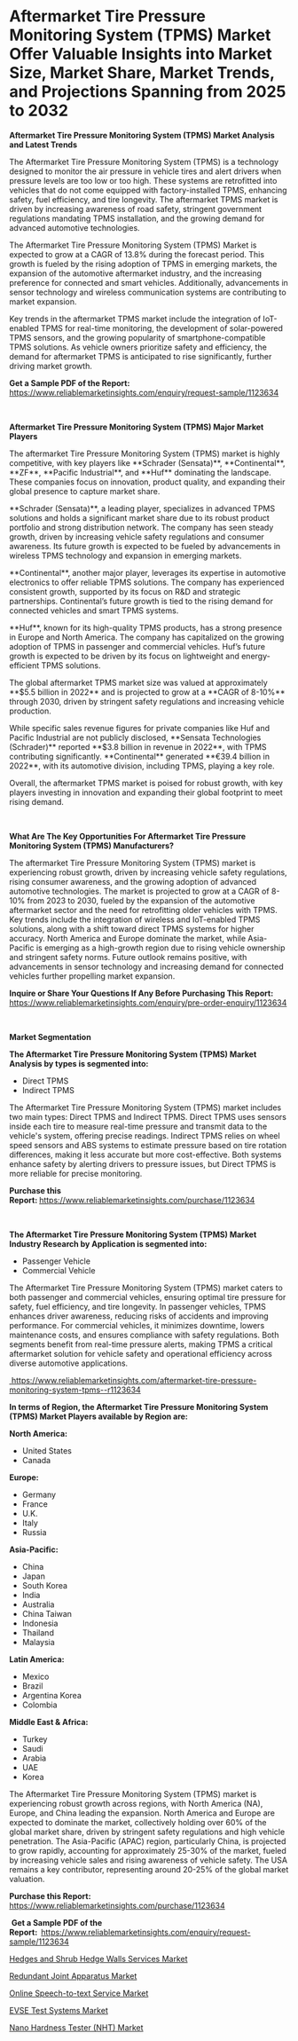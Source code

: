 <p><h1>Aftermarket Tire Pressure Monitoring System (TPMS) Market Offer Valuable Insights into Market Size, Market Share, Market Trends, and Projections Spanning from 2025 to 2032</h1></p><p><strong>Aftermarket Tire Pressure Monitoring System (TPMS) Market Analysis and Latest Trends</strong></p>
<p><p>The Aftermarket Tire Pressure Monitoring System (TPMS) is a technology designed to monitor the air pressure in vehicle tires and alert drivers when pressure levels are too low or too high. These systems are retrofitted into vehicles that do not come equipped with factory-installed TPMS, enhancing safety, fuel efficiency, and tire longevity. The aftermarket TPMS market is driven by increasing awareness of road safety, stringent government regulations mandating TPMS installation, and the growing demand for advanced automotive technologies.</p><p>The Aftermarket Tire Pressure Monitoring System (TPMS) Market is expected to grow at a CAGR of 13.8% during the forecast period. This growth is fueled by the rising adoption of TPMS in emerging markets, the expansion of the automotive aftermarket industry, and the increasing preference for connected and smart vehicles. Additionally, advancements in sensor technology and wireless communication systems are contributing to market expansion.</p><p>Key trends in the aftermarket TPMS market include the integration of IoT-enabled TPMS for real-time monitoring, the development of solar-powered TPMS sensors, and the growing popularity of smartphone-compatible TPMS solutions. As vehicle owners prioritize safety and efficiency, the demand for aftermarket TPMS is anticipated to rise significantly, further driving market growth.</p></p>
<p><strong>Get a Sample PDF of the Report:&nbsp;</strong> <a href="https://www.reliablemarketinsights.com/enquiry/request-sample/1123634?utm_campaign=2106&utm_medium=2&utm_source=Github&utm_content=ia&utm_term=24012025&utm_id=aftermarket-tire-pressure-monitoring-system-tpms">https://www.reliablemarketinsights.com/enquiry/request-sample/1123634</a></p>
<p>&nbsp;</p>
<p><strong>Aftermarket Tire Pressure Monitoring System (TPMS) Major Market Players</strong></p>
<p><p>The aftermarket Tire Pressure Monitoring System (TPMS) market is highly competitive, with key players like **Schrader (Sensata)**, **Continental**, **ZF**, **Pacific Industrial**, and **Huf** dominating the landscape. These companies focus on innovation, product quality, and expanding their global presence to capture market share.</p><p>**Schrader (Sensata)**, a leading player, specializes in advanced TPMS solutions and holds a significant market share due to its robust product portfolio and strong distribution network. The company has seen steady growth, driven by increasing vehicle safety regulations and consumer awareness. Its future growth is expected to be fueled by advancements in wireless TPMS technology and expansion in emerging markets.</p><p>**Continental**, another major player, leverages its expertise in automotive electronics to offer reliable TPMS solutions. The company has experienced consistent growth, supported by its focus on R&D and strategic partnerships. Continental’s future growth is tied to the rising demand for connected vehicles and smart TPMS systems.</p><p>**Huf**, known for its high-quality TPMS products, has a strong presence in Europe and North America. The company has capitalized on the growing adoption of TPMS in passenger and commercial vehicles. Huf’s future growth is expected to be driven by its focus on lightweight and energy-efficient TPMS solutions.</p><p>The global aftermarket TPMS market size was valued at approximately **$5.5 billion in 2022** and is projected to grow at a **CAGR of 8-10%** through 2030, driven by stringent safety regulations and increasing vehicle production.</p><p>While specific sales revenue figures for private companies like Huf and Pacific Industrial are not publicly disclosed, **Sensata Technologies (Schrader)** reported **$3.8 billion in revenue in 2022**, with TPMS contributing significantly. **Continental** generated **€39.4 billion in 2022**, with its automotive division, including TPMS, playing a key role.</p><p>Overall, the aftermarket TPMS market is poised for robust growth, with key players investing in innovation and expanding their global footprint to meet rising demand.</p></p>
<p>&nbsp;</p>
<p><strong>What Are The Key Opportunities For Aftermarket Tire Pressure Monitoring System (TPMS) Manufacturers?</strong></p>
<p><p>The aftermarket Tire Pressure Monitoring System (TPMS) market is experiencing robust growth, driven by increasing vehicle safety regulations, rising consumer awareness, and the growing adoption of advanced automotive technologies. The market is projected to grow at a CAGR of 8-10% from 2023 to 2030, fueled by the expansion of the automotive aftermarket sector and the need for retrofitting older vehicles with TPMS. Key trends include the integration of wireless and IoT-enabled TPMS solutions, along with a shift toward direct TPMS systems for higher accuracy. North America and Europe dominate the market, while Asia-Pacific is emerging as a high-growth region due to rising vehicle ownership and stringent safety norms. Future outlook remains positive, with advancements in sensor technology and increasing demand for connected vehicles further propelling market expansion.</p></p>
<p><strong>Inquire or Share Your Questions If Any Before Purchasing This Report:</strong> <a href="https://www.reliablemarketinsights.com/enquiry/pre-order-enquiry/1123634?utm_campaign=2106&utm_medium=2&utm_source=Github&utm_content=ia&utm_term=24012025&utm_id=aftermarket-tire-pressure-monitoring-system-tpms">https://www.reliablemarketinsights.com/enquiry/pre-order-enquiry/1123634</a></p>
<p>&nbsp;</p>
<p><strong>Market Segmentation</strong></p>
<p><strong>The Aftermarket Tire Pressure Monitoring System (TPMS) Market Analysis by types is segmented into:</strong></p>
<p><ul><li>Direct TPMS</li><li>Indirect TPMS</li></ul></p>
<p><p>The Aftermarket Tire Pressure Monitoring System (TPMS) market includes two main types: Direct TPMS and Indirect TPMS. Direct TPMS uses sensors inside each tire to measure real-time pressure and transmit data to the vehicle's system, offering precise readings. Indirect TPMS relies on wheel speed sensors and ABS systems to estimate pressure based on tire rotation differences, making it less accurate but more cost-effective. Both systems enhance safety by alerting drivers to pressure issues, but Direct TPMS is more reliable for precise monitoring.</p></p>
<p><strong>Purchase this Report:&nbsp;</strong><a href="https://www.reliablemarketinsights.com/purchase/1123634?utm_campaign=2106&utm_medium=2&utm_source=Github&utm_content=ia&utm_term=24012025&utm_id=aftermarket-tire-pressure-monitoring-system-tpms">https://www.reliablemarketinsights.com/purchase/1123634</a></p>
<p>&nbsp;</p>
<p><strong>The Aftermarket Tire Pressure Monitoring System (TPMS) Market Industry Research by Application is segmented into:</strong></p>
<p><ul><li>Passenger Vehicle</li><li>Commercial Vehicle</li></ul></p>
<p><p>The Aftermarket Tire Pressure Monitoring System (TPMS) market caters to both passenger and commercial vehicles, ensuring optimal tire pressure for safety, fuel efficiency, and tire longevity. In passenger vehicles, TPMS enhances driver awareness, reducing risks of accidents and improving performance. For commercial vehicles, it minimizes downtime, lowers maintenance costs, and ensures compliance with safety regulations. Both segments benefit from real-time pressure alerts, making TPMS a critical aftermarket solution for vehicle safety and operational efficiency across diverse automotive applications.</p></p>
<p><a href="https://www.reliablemarketinsights.com/aftermarket-tire-pressure-monitoring-system-tpms--r1123634?utm_campaign=2106&utm_medium=2&utm_source=Github&utm_content=ia&utm_term=24012025&utm_id=aftermarket-tire-pressure-monitoring-system-tpms">&nbsp;https://www.reliablemarketinsights.com/aftermarket-tire-pressure-monitoring-system-tpms--r1123634</a></p>
<p><strong>In terms of Region, the Aftermarket Tire Pressure Monitoring System (TPMS) Market Players available by Region are:</strong></p>
<p>
    <p> <strong> North America: </strong>
        <ul>
            <li>United States</li>
            <li>Canada</li>
        </ul>
        </p> 
    <p> <strong> Europe: </strong>
        <ul>
            <li>Germany</li>
            <li>France</li>
            <li>U.K.</li>
            <li>Italy</li>
            <li>Russia</li>
        </ul>
        </p> 
    <p> <strong> Asia-Pacific: </strong>
        <ul>
            <li>China</li>
            <li>Japan</li>
            <li>South Korea</li>
            <li>India</li>
            <li>Australia</li>
            <li>China Taiwan</li>
            <li>Indonesia</li>
            <li>Thailand</li>
            <li>Malaysia</li>
        </ul>
        </p> 
    <p> <strong> Latin America: </strong>
        <ul>
            <li>Mexico</li>
            <li>Brazil</li>
            <li>Argentina Korea</li>
            <li>Colombia</li>
        </ul>
        </p> 
    <p> <strong> Middle East & Africa: </strong>
        <ul>
            <li>Turkey</li>
            <li>Saudi</li>
            <li>Arabia</li>
            <li>UAE</li>
            <li>Korea</li>
        </ul>
    </p>
    </p>
<p><p>The Aftermarket Tire Pressure Monitoring System (TPMS) market is experiencing robust growth across regions, with North America (NA), Europe, and China leading the expansion. North America and Europe are expected to dominate the market, collectively holding over 60% of the global market share, driven by stringent safety regulations and high vehicle penetration. The Asia-Pacific (APAC) region, particularly China, is projected to grow rapidly, accounting for approximately 25-30% of the market, fueled by increasing vehicle sales and rising awareness of vehicle safety. The USA remains a key contributor, representing around 20-25% of the global market valuation.</p></p>
<p><strong>Purchase this Report: </strong><a href="https://www.reliablemarketinsights.com/purchase/1123634?utm_campaign=2106&utm_medium=2&utm_source=Github&utm_content=ia&utm_term=24012025&utm_id=aftermarket-tire-pressure-monitoring-system-tpms">https://www.reliablemarketinsights.com/purchase/1123634</a></p>
<p>&nbsp;<strong>Get a Sample PDF of the Report:&nbsp;&nbsp;</strong><a href="https://www.reliablemarketinsights.com/enquiry/request-sample/1123634?utm_campaign=2106&utm_medium=2&utm_source=Github&utm_content=ia&utm_term=24012025&utm_id=aftermarket-tire-pressure-monitoring-system-tpms">https://www.reliablemarketinsights.com/enquiry/request-sample/1123634</a></p>
<p><strong></strong></p>
<p><p><a href="https://www.linkedin.com/pulse/latest-research-hedges-shrub-hedge-walls-services-market-uhnyc?utm_campaign=2106&utm_medium=2&utm_source=Github&utm_content=ia&utm_term=24012025&utm_id=aftermarket-tire-pressure-monitoring-system-tpms">Hedges and Shrub Hedge Walls Services Market</a></p><p><a href="https://www.linkedin.com/pulse/informative-market-analysis-redundant-joint-apparatus-1lt7c?utm_campaign=2106&utm_medium=2&utm_source=Github&utm_content=ia&utm_term=24012025&utm_id=aftermarket-tire-pressure-monitoring-system-tpms">Redundant Joint Apparatus Market</a></p><p><a href="https://www.linkedin.com/pulse/online-speech-to-text-service-market-size-share-research-grsce?utm_campaign=2106&utm_medium=2&utm_source=Github&utm_content=ia&utm_term=24012025&utm_id=aftermarket-tire-pressure-monitoring-system-tpms">Online Speech-to-text Service Market</a></p><p><a href="https://www.linkedin.com/pulse/understanding-surging-evse-test-systems-market-64-cagr-ns3rc?utm_campaign=2106&utm_medium=2&utm_source=Github&utm_content=ia&utm_term=24012025&utm_id=aftermarket-tire-pressure-monitoring-system-tpms">EVSE Test Systems Market</a></p><p><a href="https://www.linkedin.com/pulse/future-revenue-market-insights-nano-hardness-tester-nht-qifcf?utm_campaign=2106&utm_medium=2&utm_source=Github&utm_content=ia&utm_term=24012025&utm_id=aftermarket-tire-pressure-monitoring-system-tpms">Nano Hardness Tester (NHT) Market</a></p></p>